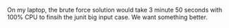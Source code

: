 On my laptop, the brute force solution would take 3 minute 50 seconds with 100% CPU to finsih the junit big input case. We want something better.